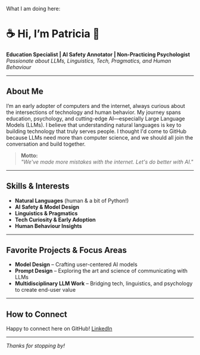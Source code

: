 What I am doing here:

# ☕️ Hi, I’m Patricia 👋

**Education Specialist | AI Safety Annotator | Non-Practicing Psychologist**  
_Passionate about LLMs, Linguistics, Tech, Pragmatics, and Human Behaviour_

---

## About Me

I’m an early adopter of computers and the internet, always curious about the intersections of technology and human behavior. My journey spans education, psychology, and cutting-edge AI—especially Large Language Models (LLMs). I believe that understanding natural languages is key to building technology that truly serves people. I thought I'd come to GitHub because LLMs need more than computer science, and we should all join the conversation and build together.

> **Motto:**  
> _"We've made more mistakes with the internet. Let's do better with AI."_

---

## Skills & Interests

- **Natural Languages** (human & a bit of Python!)
- **AI Safety & Model Design**
- **Linguistics & Pragmatics**
- **Tech Curiosity & Early Adoption**
- **Human Behaviour Insights**

---

## Favorite Projects & Focus Areas

- **Model Design** – Crafting user-centered AI models  
- **Prompt Design** – Exploring the art and science of communicating with LLMs  
- **Multidisciplinary LLM Work** – Bridging tech, linguistics, and psychology to create end-user value

---

## How to Connect

Happy to connect here on GitHub!
[LinkedIn](https://www.linkedin.com/in/patriciaschaffer)


---

_Thanks for stopping by!_
